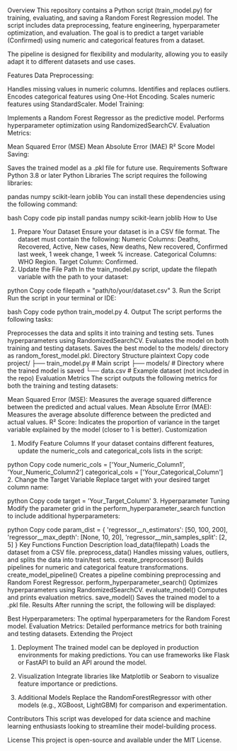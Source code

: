 Overview
This repository contains a Python script (train_model.py) for training, evaluating, and saving a Random Forest Regression model. The script includes data preprocessing, feature engineering, hyperparameter optimization, and evaluation. The goal is to predict a target variable (Confirmed) using numeric and categorical features from a dataset.

The pipeline is designed for flexibility and modularity, allowing you to easily adapt it to different datasets and use cases.

Features
Data Preprocessing:

Handles missing values in numeric columns.
Identifies and replaces outliers.
Encodes categorical features using One-Hot Encoding.
Scales numeric features using StandardScaler.
Model Training:

Implements a Random Forest Regressor as the predictive model.
Performs hyperparameter optimization using RandomizedSearchCV.
Evaluation Metrics:

Mean Squared Error (MSE)
Mean Absolute Error (MAE)
R² Score
Model Saving:

Saves the trained model as a .pkl file for future use.
Requirements
Software
Python 3.8 or later
Python Libraries
The script requires the following libraries:

pandas
numpy
scikit-learn
joblib
You can install these dependencies using the following command:

bash
Copy code
pip install pandas numpy scikit-learn joblib
How to Use
1. Prepare Your Dataset
Ensure your dataset is in a CSV file format.
The dataset must contain the following:
Numeric Columns: Deaths, Recovered, Active, New cases, New deaths, New recovered, Confirmed last week, 1 week change, 1 week % increase.
Categorical Columns: WHO Region.
Target Column: Confirmed.
2. Update the File Path
In the train_model.py script, update the filepath variable with the path to your dataset:

python
Copy code
filepath = "path/to/your/dataset.csv"
3. Run the Script
Run the script in your terminal or IDE:

bash
Copy code
python train_model.py
4. Output
The script performs the following tasks:

Preprocesses the data and splits it into training and testing sets.
Tunes hyperparameters using RandomizedSearchCV.
Evaluates the model on both training and testing datasets.
Saves the best model to the models/ directory as random_forest_model.pkl.
Directory Structure
plaintext
Copy code
project/
├── train_model.py       # Main script
├── models/              # Directory where the trained model is saved
└── data.csv             # Example dataset (not included in the repo)
Evaluation Metrics
The script outputs the following metrics for both the training and testing datasets:

Mean Squared Error (MSE): Measures the average squared difference between the predicted and actual values.
Mean Absolute Error (MAE): Measures the average absolute difference between the predicted and actual values.
R² Score: Indicates the proportion of variance in the target variable explained by the model (closer to 1 is better).
Customization
1. Modify Feature Columns
If your dataset contains different features, update the numeric_cols and categorical_cols lists in the script:

python
Copy code
numeric_cols = ['Your_Numeric_Column1', 'Your_Numeric_Column2']
categorical_cols = ['Your_Categorical_Column']
2. Change the Target Variable
Replace target with your desired target column name:

python
Copy code
target = 'Your_Target_Column'
3. Hyperparameter Tuning
Modify the parameter grid in the perform_hyperparameter_search function to include additional hyperparameters:

python
Copy code
param_dist = {
    'regressor__n_estimators': [50, 100, 200],
    'regressor__max_depth': [None, 10, 20],
    'regressor__min_samples_split': [2, 5]
}
Key Functions
Function	Description
load_data(filepath)	Loads the dataset from a CSV file.
preprocess_data()	Handles missing values, outliers, and splits the data into train/test sets.
create_preprocessor()	Builds pipelines for numeric and categorical feature transformations.
create_model_pipeline()	Creates a pipeline combining preprocessing and Random Forest Regressor.
perform_hyperparameter_search()	Optimizes hyperparameters using RandomizedSearchCV.
evaluate_model()	Computes and prints evaluation metrics.
save_model()	Saves the trained model to a .pkl file.
Results
After running the script, the following will be displayed:

Best Hyperparameters: The optimal hyperparameters for the Random Forest model.
Evaluation Metrics: Detailed performance metrics for both training and testing datasets.
Extending the Project
1. Deployment
The trained model can be deployed in production environments for making predictions. You can use frameworks like Flask or FastAPI to build an API around the model.

2. Visualization
Integrate libraries like Matplotlib or Seaborn to visualize feature importance or predictions.

3. Additional Models
Replace the RandomForestRegressor with other models (e.g., XGBoost, LightGBM) for comparison and experimentation.

Contributors
This script was developed for data science and machine learning enthusiasts looking to streamline their model-building process.

License
This project is open-source and available under the MIT License.

